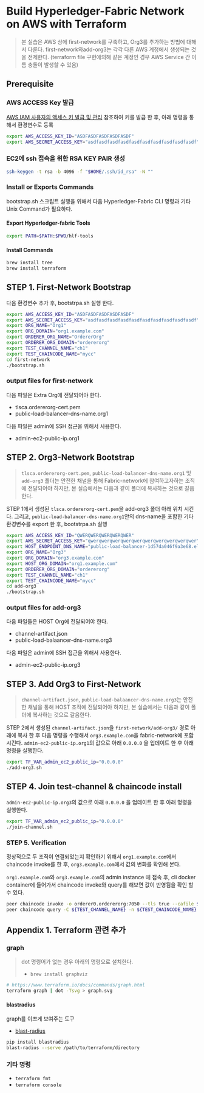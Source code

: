 # Build Hyperledger-Fabric Network on AWS with Terraform

> 본 실습은 AWS 상에 first-network를 구축하고, Org3를 추가하는 방법에 대해서 다룬다.
> first-network와add-org3는 각각 다른 AWS 계정에서 생성되는 것을 전제한다. (terraform file 구현에의해 같은 계정인 경우 AWS Service 간 이름 충돌이 발생할 수 있음)  

## Prerequisite

### AWS ACCESS Key 발급

[AWS IAM 사용자의 액세스 키 발급 및 관리](https://www.44bits.io/ko/post/publishing_and_managing_aws_user_access_key) 참조하여 키를 발급 한 후, 아래 명령을 통해서 환경변수로 등록

```bash
export AWS_ACCESS_KEY_ID="ASDFASDFASDFASDFASDF"
export AWS_SECRET_ACCESS_KEY="asdfasdfasdfasdfasdfasdfasdfasdfasdfasdf"
```

### EC2에 ssh 접속을 위한 RSA KEY PAIR 생성

```bash
ssh-keygen -t rsa -b 4096 -f "$HOME/.ssh/id_rsa" -N ""
```

### Install or Exports Commands

bootstrap.sh 스크립트 실행을 위해서 다음 Hyperledger-Fabric CLI 명령과 기타 Unix Command가 필요하다.

#### Export Hyperledger-fabric Tools

```bash
export PATH=$PATH:$PWD/hlf-tools
```

#### Install Commands

```bash
brew install tree
brew install terraform
```

## STEP 1. First-Network Bootstrap

다음 환경변수 추가 후, bootstrpa.sh 실행 한다.

```bash
export AWS_ACCESS_KEY_ID="ASDFASDFASDFASDFASDF"
export AWS_SECRET_ACCESS_KEY="asdfasdfasdfasdfasdfasdfasdfasdfasdfasdf"
export ORG_NAME="Org1"
export ORG_DOMAIN="org1.example.com"
export ORDERER_ORG_NAME="OrdererOrg"
export ORDERER_ORG_DOMAIN="ordererorg"
export TEST_CHANNEL_NAME="ch1"
export TEST_CHAINCODE_NAME="mycc"
cd first-network
./bootstrap.sh
```

### output files for first-network

다음 파일은 Extra Org에 전달되어야 한다.

* tlsca.ordererorg-cert.pem
* public-load-balancer-dns-name.org1

다음 파일은 admin에 SSH 접근을 위해서 사용한다.

* admin-ec2-public-ip.org1

## STEP 2. Org3-Network Bootstrap

> `tlsca.ordererorg-cert.pem`, `public-load-balancer-dns-name.org1` 및 `add-org3` 폴더는 안전한 채널을 통해 Fabric-network에 참여하고자하는 조직에 전달되어야 하지만, 본 실습에서는 다음과 같이 폴더에 복사하는 것으로 갈음한다.

STEP 1에서 생성된 `tlsca.ordererorg-cert.pem`을 add-org3 폴더 아래 위치 시킨다.
그리고, `public-load-balancer-dns-name.org1`안의 dns-name을 포함한 기타 환경변수를 export 한 후, bootstrpa.sh 실행

```bash
export AWS_ACCESS_KEY_ID="QWERQWERQWERQWERQWER"
export AWS_SECRET_ACCESS_KEY="qwerqwerqwerqwerqwerqwerqwerqwerqwerqwer"
export HOST_ENDPOINT_DNS_NAME="public-load-balancer-1d57da046f9a3e68.elb.ap-northeast-2.amazonaws.com"
export ORG_NAME="Org3"
export ORG_DOMAIN="org3.example.com"
export HOST_ORG_DOMAIN="org1.example.com"
export ORDERER_ORG_DOMAIN="ordererorg"
export TEST_CHANNEL_NAME="ch1"
export TEST_CHAINCODE_NAME="mycc"
cd add-org3
./bootstrap.sh
```

### output files for add-org3

다음 파일들은 HOST Org에 전달되어야 한다.

* channel-artifact.json
* public-load-balaancer-dns-name.org3

다음 파일은 admin에 SSH 접근을 위해서 사용한다.

* admin-ec2-public-ip.org3

## STEP 3. Add Org3 to First-Network

> `channel-artifact.json`, `public-load-balaancer-dns-name.org3`는 안전한 채널을 통해 HOST 조직에 전달되어야 하지만, 본 실습에서는 다음과 같이 폴더에 복사하는 것으로 갈음한다.

STEP 2에서 생성된 `channel-artifact.json`을 `first-network/add-org3/` 경로 아래에 복사 한 후 다음 명령을 수행해서 `org3.example.com`을 fabric-network에 포함시킨다.
`admin-ec2-public-ip.org1`의 값으로 아래 `0.0.0.0` 을 업데이트 한 후 아래 명령을 실행한다.

```bash
export TF_VAR_admin_ec2_public_ip="0.0.0.0"
./add-org3.sh
```

## STEP 4. Join test-channel & chaincode install  

`admin-ec2-public-ip.org3`의 값으로 아래 `0.0.0.0` 을 업데이트 한 후 아래 명령을 실행한다.

```bash
export TF_VAR_admin_ec2_public_ip="0.0.0.0"
./join-channel.sh
```

### STEP 5. Verification

정상적으로 두 조직이 연결되었는지 확인하기 위해서 `org1.example.com`에서 chaincode invoke를 한 후, `org3.example.com`에서 값의 변화를 확인해 본다.

`org1.example.com`와 `org3.example.com`의 admin instance 에 접속 후, cli docker container에 들어가서 chaincode invoke와 query를 해보면 값이 반영됨을 확인 할 수 있다.

```bash
peer chaincode invoke -o orderer0.ordererorg:7050 --tls true --cafile $ORDERER_ORG_TLSCACERTS -C ch1 -n mycc -c '{"Args":["invoke","a","b","10"]}'
peer chaincode query -C ${TEST_CHANNEL_NAME} -n ${TEST_CHAINCODE_NAME} -c '{"Args":["query","a"]}'
```

## Appendix 1. Terraform 관련 추가

### graph

> dot 명령어가 없는 경우 아래의 명령으로 설치한다.
>
> * `brew install graphviz`

```bash
# https://www.terraform.io/docs/commands/graph.html
terraform graph | dot -Tsvg > graph.svg
```

#### blastradius

graph를 이쁘게 보여주는 도구

* [blast-radius](https://github.com/28mm/blast-radius)

```bash
pip install blastradius
blast-radius --serve /path/to/terraform/directory
```

### 기타 명령

* `terraform fmt`
* `terraform console`

